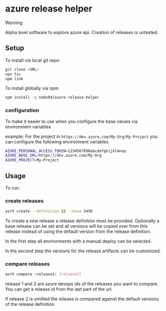 # azure release helper

> [!WARNING]  
> Alpha level software to explore azure api. Creation of releases is untested.

## Setup
To install via local git repo:

```bash
git clone <URL>
npx tsc
npm link
```

To install globally via npm
```bash
npm install -g no0x9d/azure-release-helper
```

### configuration
To make it easier to use when you configure the base values via environment variables

example: For the project in `https://dev.azure.com/My-Org/My-Project` you can configure the 
following environment variables

```bash
AZURE_PERSONAL_ACCESS_TOKEN=1234567890abcdefghijklmnop
AZURE_BASE_URL=https://dev.azure.com/My-Org
AZURE_PROJECT=My-Project
```



## Usage
To run:

### create releases

```bash
azrh create --definition 12 --base 3456
```

To create a new release a release definition must be provided.
Optionally a base release can be set and all versions will be 
copied over from this release instead of using the default 
version from the release definition.

In the first step all environments with a manual deploy can be selected.

In the second step the versions for the release artifacts can be customized.

### compare releases

```bash
azrh compare <release1> [release2]
```
release 1 and 2 are azure devops ids of the releases you want to compare. 
You can get a release id from the last part of the url.

If release 2 is omitted the release is compared against the default versions of the 
release definition.
